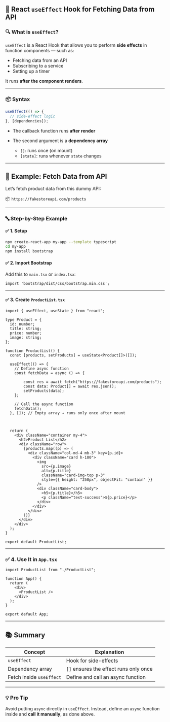 ## 🔁 React `useEffect` Hook for Fetching Data from API

### 🔍 What is `useEffect`?

`useEffect` is a React Hook that allows you to perform **side effects** in function components — such as:

* Fetching data from an API
* Subscribing to a service
* Setting up a timer

It runs **after the component renders**.

---

### 📦 Syntax

```ts
useEffect(() => {
  // side-effect logic
}, [dependencies]);
```

* The callback function runs **after render**
* The second argument is a **dependency array**

  * `[]`: runs once (on mount)
  * `[state]`: runs whenever `state` changes

---

## 🧪 Example: Fetch Data from API

Let’s fetch product data from this dummy API:

📦 `https://fakestoreapi.com/products`

---

### 🔤 Step-by-Step Example

#### ✅ 1. Setup

```bash
npx create-react-app my-app --template typescript
cd my-app
npm install bootstrap
```

#### ✅ 2. Import Bootstrap

Add this to `main.tsx` or `index.tsx`:

```tsx
import 'bootstrap/dist/css/bootstrap.min.css';
```

---

#### ✅ 3. Create `ProductList.tsx`

```tsx
import { useEffect, useState } from "react";

type Product = {
  id: number;
  title: string;
  price: number;
  image: string;
};

function ProductList() {
  const [products, setProducts] = useState<Product[]>([]);

  useEffect(() => {
    // Define async function
    const fetchData = async () => {
   
        const res = await fetch("https://fakestoreapi.com/products");
        const data: Product[] = await res.json();
        setProducts(data);
    };

    // Call the async function
    fetchData();
  }, []); // Empty array → runs only once after mount

 

  return (
    <div className="container my-4">
      <h2>Product List</h2>
      <div className="row">
        {products.map((p) => (
          <div className="col-md-4 mb-3" key={p.id}>
            <div className="card h-100">
              <img
                src={p.image}
                alt={p.title}
                className="card-img-top p-3"
                style={{ height: "250px", objectFit: "contain" }}
              />
              <div className="card-body">
                <h5>{p.title}</h5>
                <p className="text-success">${p.price}</p>
              </div>
            </div>
          </div>
        ))}
      </div>
    </div>
  );
}

export default ProductList;
```

---

### ✅ 4. Use It in `App.tsx`

```tsx
import ProductList from "./ProductList";

function App() {
  return (
    <div>
      <ProductList />
    </div>
  );
}

export default App;
```

---

## 📚 Summary

| Concept                  | Explanation                            |
| ------------------------ | -------------------------------------- |
| `useEffect`              | Hook for side-effects                  |
| Dependency array         | `[]` ensures the effect runs only once |
| Fetch inside `useEffect` | Define and call an async function      |

---

### 💡 Pro Tip

Avoid putting `async` directly in `useEffect`. Instead, define an `async` function inside and **call it manually**, as done above.